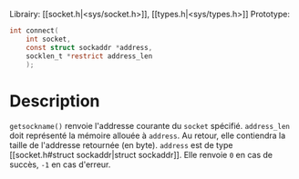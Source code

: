 Librairy: [[socket.h|<sys/socket.h>]], [[types.h|<sys/types.h>]]
Prototype: 
```C
int connect(
	int socket,
	const struct sockaddr *address, 
	socklen_t *restrict address_len
	);
```
# Description
`getsockname()` renvoie l'addresse courante du `socket` spécifié.
`address_len` doit représenté la mémoire allouée à `address`. Au retour, elle contiendra la taille de l'addresse retournée (en byte).
`address` est de type [[socket.h#struct sockaddr|struct sockaddr]].
Elle renvoie `0` en cas de succès, `-1` en cas d'erreur.